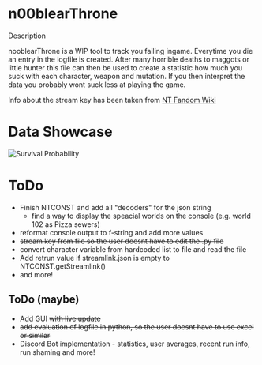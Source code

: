 # n00blearThrone
Description

nooblearThrone is a WIP tool to track you failing ingame.
Everytime you die an entry in the logfile is created.
After many horrible deaths to maggots or little hunter this file can then be used to create a statistic how much you suck with each character, weapon and mutation.
If you then interpret the data you probably wont suck less at playing the game.

Info about the stream key has been taken from [NT Fandom Wiki](https://nuclear-throne.fandom.com/wiki/Stream_Keys)

# Data Showcase
<img src="https://user-images.githubusercontent.com/64082072/107098157-db1eed00-680e-11eb-8b60-7469aa8f1492.png" alt="Survival Probability"/>

# ToDo
* Finish NTCONST and add all "decoders" for the json string
  * find a way to display the speacial worlds on the console (e.g. world 102 as Pizza sewers)
* reformat console output to f-string and add more values
* ~~stream key from file so the user doesnt have to edit the .py file~~
* convert character variable from hardcoded list to file and read the file
* Add retrun value if streamlink.json is empty to NTCONST.getStreamlink()
* and more!


## ToDo (maybe)
* Add GUI ~~with live update~~
* ~~add evaluation of logfile in python, so the user doesnt have to use excel or similar~~
* Discord Bot implementation - statistics, user averages, recent run info, run shaming and more!
